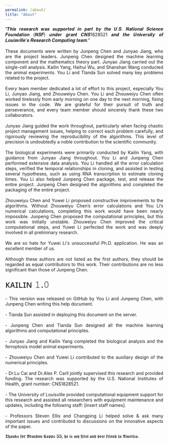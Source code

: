 ```yaml
---
permalink: /about/
title: "About"
---
```

<div style="text-align: justify;">
“𝑻𝒉𝒊𝒔 𝒓𝒆𝒔𝒆𝒂𝒓𝒄𝒉 𝒘𝒂𝒔 𝒔𝒖𝒑𝒑𝒐𝒓𝒕𝒆𝒅 𝒊𝒏 𝒑𝒂𝒓𝒕 𝒃𝒚 𝒕𝒉𝒆 𝑼.𝑺. 𝑵𝒂𝒕𝒊𝒐𝒏𝒂𝒍 𝑺𝒄𝒊𝒆𝒏𝒄𝒆 𝑭𝒐𝒖𝒏𝒅𝒂𝒕𝒊𝒐𝒏 (𝑵𝑺𝑭) 𝒖𝒏𝒅𝒆𝒓 𝒈𝒓𝒂𝒏𝒕 𝑪𝑵𝑺1828521 𝒂𝒏𝒅 𝒕𝒉𝒆 𝑼𝒏𝒊𝒗𝒆𝒓𝒔𝒊𝒕𝒚 𝒐𝒇 𝑳𝒐𝒖𝒊𝒔𝒗𝒊𝒍𝒍𝒆’𝒔 𝑹𝒆𝒔𝒆𝒂𝒓𝒄𝒉 𝑪𝒐𝒎𝒑𝒖𝒕𝒊𝒏𝒈 𝒕𝒆𝒂𝒎.”
</div>
<br><div style="text-align: justify;">
These documents were written by Junpeng Chen and Junyao Jiang, who are the project leaders. Junpeng Chen designed the machine learning component and the mathematics theory part. Junyao Jiang carried out the single-cell analysis. Kailin Yang, Haihui Wu, and Shanshan Wang conducted the animal experiments. You Li and TIanda Sun solved many key problems related to the project.
</div>
<br><div style="text-align: justify;">
Every team member dedicated a lot of effort to this project, especially You Li, Junyao Jiang, and Zhouweiyu Chen. You Li and Zhouweiyu Chen often worked tirelessly from early morning on one day to the next morning, fixing issues in the code. We are grateful for their pursuit of truth and perseverance, and every team member should sincerely thank these two collaborators.
</div>
<br><div style="text-align: justify;">
Junyao Jiang guided the work throughout, particularly when facing chaotic project management issues, helping to correct each problem carefully, and rigorously reviewing the reproducibility of the algorithms. This level of precision is undoubtedly a noble contribution to the scientific community.
</div>
<br><div style="text-align: justify;">
The biological experiments were primarily conducted by Kailin Yang, with guidance from Junyao Jiang throughout. You Li and Junpeng Chen performed extensive data analysis. You Li handled all the error calculation steps, verified the temporal relationships in cloning, and assisted in testing several hypotheses, such as using RNA transcription to estimate cloning times. You Li also helped Junpeng Chen package, test, and release the entire project. Junpeng Chen designed the algorithms and completed the packaging of the entire project.
</div>
<br><div style="text-align: justify;">
Zhouweiyu Chen and Yuwei Li proposed constructive improvements to the algorithms. Without Zhouweiyu Chen’s error calculations and You Li’s numerical calculations, completing this work would have been nearly impossible. Junpeng Chen proposed the computational principles, but this work was initially unstable. Zhouweiyu Chen improved the critical computational steps, and Yuwei Li perfected the work and was deeply involved in all preliminary research.
</div>
<br><div style="text-align: justify;">
We are so hate for Yuwei Li's unsuccessful Ph.D. application. He was an excellent member of us.
</div>
<br><div style="text-align: justify;">
Although these authors are not listed as the first authors, they should be regarded as equal contributors to this work. Their contributions are no less significant than those of Junpeng Chen.
</div>
<br>
<div style = "font-size: 30px;">
ᴋᴀɪʟɪɴ 𝟷.𝟶
</div>
<br><div style="text-align: justify;"> - This version was released on GitHub by You Li and Junpeng Chen, with Junpeng Chen writing this help document.</div>
<br><div style="text-align: justify;"> - Tianda Sun assisted in deploying this document on the server.</div>
<br><div style="text-align: justify;"> - Junpeng Chen and Tianda Sun designed all the machine learning algorithms and computational principles.</div>
<br><div style="text-align: justify;"> - Junyao Jiang and Kailin Yang completed the biological analysis and the ferroptosis model animal experiments.</div>
<br><div style="text-align: justify;"> - Zhouweiyu Chen and Yuwei Li contributed to the auxiliary design of the numerical principles.</div>
<br><div style="text-align: justify;"> - Dr.Lu Cai and Dr.Alex P. Carll jointly supervised this research and provided funding. The research was supported by the U.S. National Institutes of Health, grant number: CNS1828521.</div>
<br><div style="text-align: justify;"> - The University of Louisville provided computational equipment support for this research and assisted all researchers with equipment maintenance and updates, including the following staff: [insert staff names].</div>
<br><div style="text-align: justify;"> - Professors Steven Ellis and Changping Li helped solve & ask many important issues and contributed to discussions on the innovative aspects of the paper.</div>

𝕿𝖍𝖆𝖓𝖐𝖘 𝖋𝖔𝖗 𝕭𝖗𝖆𝖓𝖉𝖔𝖓 𝕮𝖆𝖕𝖕𝖘 𝕴𝕴, 𝖍𝖊 𝖎𝖘 𝖒𝖞 𝖋𝖎𝖗𝖘𝖙 𝖆𝖓𝖉 𝖇𝖊𝖘𝖙 𝖋𝖗𝖎𝖊𝖓𝖉 𝖎𝖓 𝕬𝖒𝖊𝖗𝖎𝖈𝖆.


